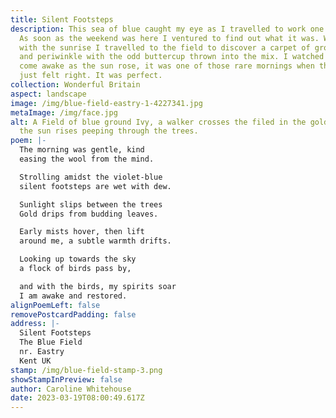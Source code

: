 ```yaml
---
title: Silent Footsteps
description: This sea of blue caught my eye as I travelled to work one morning.
  As soon as the weekend was here I ventured to find out what it was. Waking
  with the sunrise I travelled to the field to discover a carpet of ground ivy
  and periwinkle with the odd buttercup thrown into the mix. I watched the field
  come awake as the sun rose, it was one of those rare mornings when the world
  just felt right. It was perfect.
collection: Wonderful Britain
aspect: landscape
image: /img/blue-field-eastry-1-4227341.jpg
metaImage: /img/face.jpg
alt: A Field of blue ground Ivy, a walker crosses the filed in the golden mist,
  the sun rises peeping through the trees.
poem: |-
  The morning was gentle, kind
  easing the wool from the mind.

  Strolling amidst the violet-blue
  silent footsteps are wet with dew.

  Sunlight slips between the trees
  Gold drips from budding leaves.

  Early mists hover, then lift
  around me, a subtle warmth drifts.

  Looking up towards the sky
  a flock of birds pass by,

  and with the birds, my spirits soar
  I am awake and restored.
alignPoemLeft: false
removePostcardPadding: false
address: |-
  Silent Footsteps
  The Blue Field
  nr. Eastry
  Kent UK
stamp: /img/blue-field-stamp-3.png
showStampInPreview: false
author: Caroline Whitehouse
date: 2023-03-19T08:00:49.617Z
---
```

